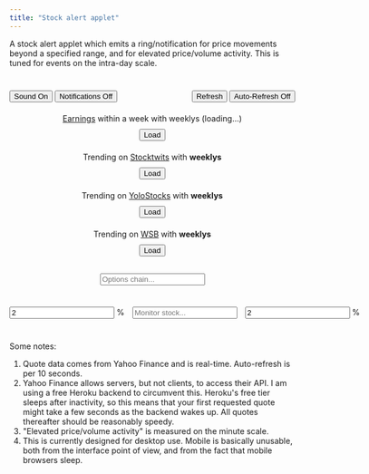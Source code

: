 ```yaml
---
title: "Stock alert applet"
---
```


A stock alert applet which emits a ring/notification for price movements beyond a specified range, and for elevated price/volume activity. This is tuned for events on the intra-day scale.



<div style="min-width:400px; margin-top: 40px; margin-bottom: 40px">

<div style="margin-bottom:20px;">
<audio id="audiodown" src="{{ "case-closed-531.mp3" | relative_url }}" autostart="false"></audio>
<audio id="audio" src="{{ "that-was-quick.mp3" | relative_url }}" autostart="false"></audio>
<button onclick="toggleSound(this);" id="soundButton" class="active">Sound On</button>
<button onclick="toggleNotifications(this);" id="notificationButton">Notifications Off</button>
<div style="float:right">
	<span id="msg" style="margin-right:10px;"></span>
	<button onclick="update(); updateAll();">Refresh</button>
	<button onclick="toggleAlerts(this);">Auto-Refresh Off</button>
</div>
</div>
	
<div style="margin-bottom:10px; text-align:center" id="earnings"><a target='_blank' href='https://finance.yahoo.com/calendar/earnings'>Earnings</a> within a week with weeklys (loading...)</div>
<button id="earningsButton" style="margin:0px auto 20px auto; display:block;" onclick="addAll(earnings)">Load</button>
	
<div style="margin-bottom:10px; text-align:center" id="stocktwits">Trending on <a target='_blank' href='https://stocktwits.com/'>Stocktwits</a> with <strong>weeklys</strong></div>
<button id="stButton" style="margin:0px auto 20px auto; display:block;" onclick="if (this.textContent == 'Load') updateStocktwits(); else addAll(stWeeklyList);">Load</button>
	
<div style="margin-bottom:10px; text-align:center" id="yolo">Trending on <a target='_blank' href='https://yolostocks.live/'>YoloStocks</a> with <strong>weeklys</strong></div>
<button id="yoloButton" style="margin:0px auto 20px auto; display:block;" onclick="if (this.textContent == 'Load') updateYolo(); else addAll(yoloWeeklyList);">Load</button>
	
<div style="margin-bottom:10px; text-align:center" id="wsb">Trending on <a target='_blank' href='https://dashboard.nbshare.io/apps/reddit/wallstreetbets/'>WSB</a> with <strong>weeklys</strong></div>
<button id="wsbButton" style="margin:0px auto 20px auto; display:block;" onclick="if (this.textContent == 'Load') updateWSB(); else addAll(wsbWeeklyList);">Load</button>
	
	
	
<div style="width:max-content; margin:auto">
<input onkeyup="if (event.keyCode == 27) this.value = '';
		else if (event.keyCode == 13) {
			event.preventDefault(); 
			optionsChain();
		}"
id="optionsInput" type="text" style="margin:10px;" autocomplete="off" placeholder="Options chain..."> 
</div>
	
<ul style="list-style-type:none; padding-left:0px; max-height:80vh;overflow:auto;" id="optionslist"></ul>
	
	
<div style="width:max-content; margin:auto">
<input id="defaultLower" onblur="if (!this.value) this.value = 0; defaultLower = val(this);" type="text" autocomplete="off" value="2" placeholder="Margin..."> % 
<input onkeyup="if (event.keyCode == 27) this.value = '';
		else if (event.keyCode == 13) {
			event.preventDefault(); 
			submitTicker();
		}"
id="tickerInput" type="text" style="margin-left:10px; margin-right:10px" autocomplete="off" placeholder="Monitor stock..."> 
<input id="defaultUpper" onblur="if (!this.value) this.value = 0; defaultUpper = val(this)" type="text" autocomplete="off" value="2" placeholder="Margin..."> % 
</div>
	
<ul style="list-style-type:none; padding-left:0px" id="stocklist"></ul>	
	
	
</div>


<script> ////////////////////////////////////////////////////////////////

var stList = [];
var stWeeklyList = [];
var yoloList = [];
var yoloWeeklyList = [];
var wsbList = [];
var wsbWeeklyList = [];
var earnings = [];
	
var optionsData = {};
	
var tickerList = [];
var volumes = {};
var prices = {};
var weeklys = ["AA","AAL","AAOI","AAPL","ABBV","ABC","ABNB","ABT","ACAD","ACB","ACN","ADBE","ADI","ADM","ADP","ADS","ADSK","AEO","AFL","AG","AGNC","AIG","AKAM","ALGN","AMAT","AMBA","AMC","AMD","AMGN","AMRN","AMRS","AMT","AMZN","ANET","ANF","ANTM","APA","APO","APPH","APPS","APT","ARVL","ASML","ATOS","ATVI","AUY","AVGO","AVXL","AXP","AZN","AZO","BA","BABA","BAC","BAX","BB","BBBY","BBY","BDX","BHC","BIDU","BIIB","BILI","BK","BKNG","BLK","BLNK","BMY","BNTX","BP","BSX","BUD","BURL","BX","BYND","C","CAG","CAH","CAT","CBOE","CC","CCIV","CCJ","CCL","CF","CGC","CHPT","CHTR","CHWY","CI","CIEN","CL","CLDR","CLF","CLOV","CLR","CLVS","CLX","CMCSA","CME","CMG","CNC","CNP","CODX","COF","COG","COIN","COP","COST","COTY","COUP","CPB","CPRI","CREE","CRM","CRON","CRSP","CRWD","CSCO","CSIQ","CSTM","CSX","CTSH","CTXS","CVNA","CVS","CVX","CWH","CYBR","CYH","CYRX","CZR","DAL","DASH","DB","DBX","DD","DDD","DDOG","DE","DFS","DG","DHI","DIDI","DIS","DISH","DKNG","DKS","DLTR","DOCU","DOW","DPZ","DVN","EA","EBAY","ED","EDIT","EGHT","EMR","ENDP","ENPH","EOG","EPD","ET","ETN","ETSY","EW","EXAS","EXPE","EXPR","F","FB","FCEL","FCX","FDX","FEYE","FFIV","FISV","FIVE","FL","FLEX","FLR","FOSL","FOXA","FSLR","FSLY","FSR","FUBO","FUTU","GD","GE","GILD","GLW","GM","GME","GNUS","GNW","GOEV","GOLD","GOOG","GOOGL","GOOS","GP","GPRO","GPS","GRPN","GRWG","GS","GSK","GT","HAL","HAS","HBI","HCA","HD","HES","HFC","HIG","HIMX","HL","HLF","HOG","HON","HPE","HPQ","HRL","HSBC","HSY","HUM","HUYA","HYLN","IBM","IFF","ILMN","INFN","INO","INTC","INTU","IP","IQ","IRBT","ISRG","ITW","IVR","JCI","JD","JMIA","JNJ","JNPR","JPM","JWN","KEY","KGC","KHC","KKR","KLAC","KMB","KMI","KMX","KO","KODK","KR","KSS","KSU","LAZR","LB","LBTYK","LEN","LI","LITE","LL","LLNW","LLY","LMND","LMT","LNG","LOW","LRCX","LULU","LUMN","LUV","LVS","LYFT","M","MA","MAR","MARA","MAT","MCD","MCHP","MCK","MDB","MDLZ","MDT","MELI","MET","MGM","MMM","MNKD","MNST","MO","MOMO","MOS","MPC","MRK","MRNA","MRO","MRVL","MS","MSFT","MSTR","MT","MTCH","MU","MVIS","NBEV","NCLH","NEM","NET","NFLX","NIO","NKE","NKLA","NKTR","NLY","NNOX","NOC","NOK","NOV","NOW","NSC","NTAP","NTES","NTNX","NTR","NUE","NVAX","NVDA","NXPI","OCGN","OKE","OKTA","OLED","OLN","ON","OPK","ORCL","OSTK","OXY","PAA","PANW","PBR","PCG","PDD","PENN","PEP","PFE","PG","PHM","PINS","PLAY","PLTR","PLUG","PM","PNC","PPG","PSAC","PSTH","PSX","PSXP","PTON","PXD","PYPL","PZZA","QCOM","QDEL","QS","RACE","RAD","RBLX","RCL","REGN","RH","RIDE","RIG","RIOT","RKT","RMO","RNG","ROKU","ROST","RRC","RTX","RVLV","SABR","SBUX","SCHW","SDC","SE","SEAS","SFIX","SHAK","SHOP","SIG","SIRI","SKLZ","SKX","SLB","SNAP","SNDL","SNOW","SNPS","SO","SOFI","SOL","SOLO","SONO","SONY","SOS","SPCE","SPGI","SPLK","SPOT","SPWR","SQ","SRNE","SRPT","SSYS","STEM","STMP","STNE","STX","STZ","SU","SWK","SWKS","SWN","SYF","SYY","T","TAP","TDOC","TEAM","TECK","TEVA","TGT","THC","TJX","TLRY","TME","TMUS","TNDM","TOL","TPR","TRIP","TSCO","TSLA","TSM","TSN","TTD","TTM","TTWO","TWLO","TWTR","TXN","UA","UAA","UAL","UBER","ULTA","UNH","UNP","UPS","UPST","URBN","URI","USB","V","VALE","VFC","VIAC","VIPS","VIR","VLO","VMW","VOD","VRTX","VTRS","VXRT","VZ","W","WB","WBA","WDAY","WDC","WFC","WHR","WISH","WKHS","WMB","WMT","WOOF","WORK","WPM","WW","WY","WYNN","X","XLNX","XOM","XPEV","YELP","YETI","YNDX","YPF","YUM","YY","Z","ZM","ZNGA","ZS"];
	
var defaultUpper = 2;
var defaultLower = 2;
let yahootimer;
let sttimer;
let wsbtimer;
var d = new Date();
if (Notification.permission === "granted") activate(D('notificationButton'), "Notifications On");
setInput(D('defaultLower')); 
setInput(D('defaultUpper'));
D('defaultLower').style.width = "60px";
D('defaultUpper').style.width = "60px";
	
	
let weeklyQuery = 'https://query1.finance.yahoo.com/v7/finance/quote?symbols=' + weeklys.join();

fetch("https://ansyble.herokuapp.com/cors/", 
	{cache:'no-cache', headers: {'Target-URL': weeklyQuery }}).then(function(response) {
	return response.json();
}).then(function(data) { 
	
	if (data.quoteResponse.result) {
		let earningsTime = {};
		let earningsName = {};
		let earningsString = "<a target='_blank' href='https://finance.yahoo.com/calendar/earnings'>Earnings</a>: ";
		data.quoteResponse.result.forEach(function(stockData) {
			if (stockData.earningsTimestampStart == stockData.earningsTimestampEnd &&
				stockData.earningsTimestampEnd - Date.now()/1000 > -3*24*60*60 &&
				stockData.earningsTimestampEnd - Date.now()/1000 < 5*24*60*60) {
				earnings.push(stockData.symbol);
				earningsTime[stockData.symbol] = stockData.earningsTimestampEnd;
				earningsName[stockData.symbol] = stockData.longName;
			}
		});							      			
		earnings.sort(function(x, y) {
			return earningsTime[x]- earningsTime[y];
		});
		earnings.forEach(function(stock) {
			earningsString += "<a title='" + earningsName[stock] 
			+ "' target='_blank' href='https://finance.yahoo.com/quote/" + stock + "'><strong  style='color:#333'>" + stock + "</strong></a> ";							      
		});
		D('earnings').innerHTML = earningsString;
		D('earningsButton').textContent = "Add All";
	}
});
								   								      
function addAll(dataset) {
	if (D('earningsButton').textContent != "Load") {
		D('tickerInput').value = dataset.join(); 
		submitTicker();
	}
}
	
function updateAll() {
	updateStocktwits();
	updateYolo();
	updateWSB();
}
	
function updateYolo() {
	let query = 'https://yolostocks.live/downloads/wallstreetbets.csv';
		
	fetch("https://ansyble.herokuapp.com/cors/", 
		{cache:'no-cache', headers: {'Target-URL': query }}).then(function(response) {
		return response.text();
	}).then(function(data) {
		preYoloList = data.replaceAll(" ", ",").replaceAll("\n", ",").split(",");
		
		yoloList = [];
		let prevWeekly = yoloWeeklyList;
		yoloWeeklyList = [];
		let yoloString = "<a target='_blank' href='https://yolostocks.live/'>YoloStocks</a> (" + new Date().toLocaleTimeString() + "): ";
		preYoloList.forEach(function(symbol) {
			if (symbol && /[A-Z]/.test(symbol[0])) {										  
				yoloList.push(symbol);
				if (weeklys.includes(symbol)) {
					yoloWeeklyList.push(symbol);					
					if (prevWeekly.length > 0 && !prevWeekly.includes(symbol)) {
						yoloString += "<strong style='color:blue'>" + symbol + "</strong> ";
						if (active(D('soundButton'))) D('audio').play();
						if (active(D('notificationButton'))) new Notification(symbol + " is newly trending on YoloStocks.");
					} else yoloString += "<strong>" + symbol + "</strong> ";
				} else yoloString += symbol + " ";
			}
		});
		D('yolo').innerHTML = yoloString;
		D('yoloButton').textContent = "Add Weeklys";
	});
}

function updateWSB() {
	let query = 'https://dashboard.nbshare.io/api/v1/apps/reddit';
		
	fetch("https://ansyble.herokuapp.com/cors/", 
		{cache:'no-cache', headers: {'Target-URL': query }}).then(function(response) {
		return response.json();
	}).then(function(data) {		
		wsbList = [];
		let prevWeekly = wsbWeeklyList;
		wsbWeeklyList = [];
		let wsbString = "<a target='_blank' href='https://dashboard.nbshare.io/apps/reddit/wallstreetbets/'>WSB</a> (" + new Date().toLocaleTimeString() + "): ";
		for (let i = 0; i < 15; i++) {
			let symbol = data[i].ticker;
			wsbList.push(symbol);
			if (weeklys.includes(symbol)) {
				wsbWeeklyList.push(symbol);
				if (prevWeekly.length > 0 && !prevWeekly.includes(symbol)) {
					wsbString += "<strong style='color:blue'>" + symbol + "</strong> ";
					if (active(D('soundButton'))) D('audio').play();
					if (active(D('notificationButton'))) new Notification(symbol + " is newly trending on WSB.");
				} else wsbString += "<strong>" + symbol + "</strong> ";
			} else wsbString += symbol + " ";
		}
		D('wsb').innerHTML = wsbString;
		D('wsbButton').textContent = "Add Weeklys";
	});
}
					      
function updateStocktwits() {
	let query = 'https://api.stocktwits.com/api/2/trending/symbols/equities.json';
		
	fetch("https://ansyble.herokuapp.com/cors/", 
		{cache:'no-cache', headers: {'Target-URL': query }}).then(function(response) {
		return response.json();
	}).then(function(data) {
		stList = [];
		let prevWeekly = stWeeklyList;
		stWeeklyList = [];
		let stString = "<a target='_blank' href='https://stocktwits.com/'>Stocktwits</a> (" + new Date().toLocaleTimeString() + "): ";
		data.symbols.forEach(function(stockData) {
			let symbol = stockData.symbol;
			stList.push(symbol);
			if (weeklys.includes(symbol)) {
				stWeeklyList.push(symbol);
				if (prevWeekly.length > 0 && !prevWeekly.includes(symbol)) {
					stString += "<a target='_blank' href='https://stocktwits.com/symbol/" + symbol + "'><strong style='color:blue'>" + symbol + "</strong></a> ";
					if (active(D('soundButton'))) D('audio').play();
					if (active(D('notificationButton'))) new Notification(symbol + " is newly trending on Stocktwits.");
				} else stString += "<a target='_blank' href='https://stocktwits.com/symbol/" + symbol + "'><strong style='color:#333'>" + symbol + "</strong></a> ";
			} else stString += "<a style='color:#333' target='_blank' href='https://stocktwits.com/symbol/" + symbol + "'>" + symbol + "</a> ";
		});
		D('stocktwits').innerHTML = stString;
		D('stButton').textContent = "Add Weeklys";
	});
}
	
function toggleAlerts(elt) {
	if (yahootimer) {
		deactivate(elt, "Auto-Refresh Off");
		clearInterval(yahootimer);
		clearInterval(sttimer);
		clearInterval(wsbtimer);
		yahootimer = "";
		for (let x in prices) {
			prices[x] = [-1,-1,-1,-1,-1,-1,-1,-1,-1,-1,-1,-1,-1,-1,-1];
			volumes[x] = [-1,-1,-1,-1,-1,-1,-1,-1,-1,-1,-1,-1,-1,-1,-1];
		}
	} else {	
		activate(elt, "Auto-Refresh On");
		update(); 
		updateAll();
		yahootimer = setInterval(function() { update(); }, 10000);
		sttimer = setInterval(function() { updateStocktwits(); }, 60000);
		wsbtimer = setInterval(function() { updateWSB(); updateYolo(); }, 60000*5);
	}
}
	
function toggleSound(elt) {
	if (active(elt)) deactivate(elt, "Sound Off");
	else {	
		activate(elt, "Sound On");
		D('audio').play();
	}
}
	
function toggleNotifications(elt) {
	if (elt.textContent == "Notifications On") deactivate(elt, "Notifications Off");
	else {	
		if (!("Notification" in window)) alert("This browser does not support desktop notification");
		else if (Notification.permission === "granted") activate(elt, "Notifications On");
		else {
		Notification.requestPermission().then(function (permission) {
			if (permission === "granted") activate(elt, "Notifications On");
		});
		}	
	}
}
	
function val(elt) { return parseFloat(elt.value); }
						     
function updateDisplay(stock, fixed) {			
	let current = parseFloat(D(stock + "-current").textContent);
	let upelt = D(stock + "-upperPercent");
	let lpelt = D(stock + "-lowerPercent");	
	let lower = D(stock + "-lower");
	let upper = D(stock + "-upper");
	let upperMargin = D(stock + "-upperMargin");
	let lowerMargin = D(stock + "-lowerMargin");
	let slider = D(stock + "-slider");
						 
	if (!upelt.value) upelt.value = 0;
	if (!lpelt.value) lpelt.value = 0;
	if (!upperMargin.value) upperMargin.value = 0;
	if (!lowerMargin.value) lowerMargin.value = 0; 
	if (!lower.value) lower.value = current;
	if (!upper.value) upper.value = current;
					     
	if (fixed == lpelt || fixed == upelt) {				
		lower.value = round( current * (1 - val(lpelt)/100));
		upper.value = round( current * (1 + val(upelt)/100));
	} else if (fixed == upperMargin || fixed == lowerMargin) {	
		lower.value = round(current - val(lowerMargin));
		upper.value = round(current + val(upperMargin));
	} else if (fixed == slider) {
		let oldLower = val(lower);
		lower.value = round(current - (slider.value * (val(upper) - val(lower)) / 100));
		upper.value = round(val(upper) - oldLower + val(lower));
	}	 
				 
	if (lpelt != document.activeElement) lpelt.value = round(100*(current - val(lower))/current, true);
	if (upelt != document.activeElement) upelt.value = round(100*(val(upper) - current)/current, true);
	if (upperMargin != document.activeElement) upperMargin.value = round(val(upper) - current);
	if (lowerMargin != document.activeElement) lowerMargin.value = round(current - val(lower));
	if (val(upper) > val(lower)) {
		slider.value = Math.round((current - val(lower))/(val(upper) - val(lower))*100);
		if (slider.value > 100) slider.value = 100;
		if (slider.value < 0) slider.value = 0;
	} else { 
		if (current > val(upper)) slider.value = 100;
		else if (current < val(lower)) slider.value = 0;
		else slider.value = 50;
	}
						 
	if (val(lower) > current) {
		if (lower.style.fontWeight != "bold") {
			if (active(D('soundButton'))) D('audiodown').play();
			if (active(D('notificationButton'))) new Notification(stock + " is down to $" + current);
			lower.style.fontWeight = "bold";
			lpelt.style.fontWeight = "bold";
			lowerMargin.style.fontWeight = "bold";
		}
	} else {
		lower.style.fontWeight = "initial";
		lpelt.style.fontWeight = "initial";
		lowerMargin.style.fontWeight = "initial";
	}
	if (val(upper) < current) {
		if (upper.style.fontWeight != "bold") {
			if (active(D('soundButton'))) D('audio').play();
			if (active(D('notificationButton'))) new Notification(stock + " is up to $" + current);
			upper.style.fontWeight = "bold";
			upelt.style.fontWeight = "bold";
			upperMargin.style.fontWeight = "bold";
		}
	} else {
		upper.style.fontWeight = "initial";
		upelt.style.fontWeight = "initial";
		upperMargin.style.fontWeight = "initial";
	}
					      
	if (lower.style.fontWeight == "bold") {
		D(stock + "-current").style.fontWeight = "bold";
		D(stock + "-current").style.color = "#F00";
	} else if (upper.style.fontWeight == "bold") {
		D(stock + "-current").style.fontWeight = "bold";
		D(stock + "-current").style.color = "#3b7";
	} else {	      
		D(stock + "-current").style.fontWeight = "initial";
		D(stock + "-current").style.color = "#333";
	}
}

function update() {
	if (tickerList.length > 0) {
	let query = 'https://query1.finance.yahoo.com/v7/finance/quote?symbols=' + tickerList.join();
		
	fetch("https://ansyble.herokuapp.com/cors/", 
		{cache:'no-cache', headers: {'Target-URL': query }}).then(function(response) {
		return response.json();
	}).then(function(data) { 
	
	if (data.quoteResponse.result) {
		d = new Date();
		D('msg').textContent = d.toLocaleTimeString();
	
		data.quoteResponse.result.forEach(function(stockData) {
			let stock = stockData.symbol;
			let price = stockData.regularMarketPrice;
			let volume = stockData.regularMarketVolume;
			let dailyPercent = stockData.regularMarketChangePercent;
			let daily = stockData.regularMarketChange;
			D(stock + "-current").textContent = round(price);	
			D(stock + "-percent").textContent = stock + " " + round(daily) + " (" + round(dailyPercent, true) + "%)";
	
			if (dailyPercent > 0) D(stock + "-percent").style.color = "#3b7";
			else if (dailyPercent < 0) D(stock + "-percent").style.color = "#F00";
			else D(stock + "-percent").style.color = "#333";
			updateDisplay(stock);
						  
			if (volumes[stock][volumes[stock].length - 1] != volume ||
			    prices[stock][prices[stock].length - 1] != price) {
				volumes[stock].shift();			  
				volumes[stock].push(volume);
				prices[stock].shift();			  
				prices[stock].push(price);
									  
				function avgVariation(arr) {
					let diffarr = [];
					for (let i = 0; i < arr.length - 1; i++) {
						if (arr[i + 1] > 0 && arr[i] > 0) {
							if (arr[i + 1] > arr[i]) diffarr.push(arr[i + 1] - arr[i]);
							else diffarr.push(arr[i] - arr[i + 1]);
						}
					}
					if (diffarr.length < arr.length - 2) return -1;

					var total = 0;
					for(var i = 0; i < diffarr.length; i++) {
					    total += diffarr[i];
					}
					return avg = total / diffarr.length;
				}

				function currentVariation(arr) {
					if (arr[arr.length - 1] > 0 && arr[arr.length - 2] > 0) return arr[arr.length - 1] - arr[arr.length - 2];
					else return -1;
				}

				let avgVol = avgVariation(volumes[stock]);
				let avgPrice = avgVariation(prices[stock]);
				let curVol = currentVariation(volumes[stock]);
				let curPrice = currentVariation(prices[stock]);
	
				let notify = false;
				function activityNotification(str) {
					if (D(stock + "-percent").style.backgroundColor == "") {
						if (active(D('soundButton'))) {
							if (curPrice > 0) D('audio').play();
							else D('audiodown').play();
						}
						if (active(D('notificationButton'))) new Notification(stock + "'s " + str + " activity is elevated.");
					}
					notify = true;
				}

				if (avgPrice > 0 && curPrice > 0 && (curPrice > 4*avgPrice || curPrice + 4*avgPrice < 0)) activityNotification("price");
				if (avgVol > 0 && curVol > 0  && (curVol > 4*avgVol || curVol + 4*avgVol < 0)) activityNotification("volume");
				if (notify) {
					if (curPrice > 0) D(stock + "-percent").style.backgroundColor = "#dfd";
					else D(stock + "-percent").style.backgroundColor = "#fdd";   
					console.log(stock + " activity:");
					if (curVol > avgVol) console.log(curVol + " > " + avgVol);
					if (curPrice > avgPrice) console.log(curPrice + " > " + avgPrice);
				} else D(stock + "-percent").style.backgroundColor = "";
			}
		});	
	} else {
		var e = new Date();
		D('msg').textContent = d.toLocaleTimeString() + " (Refresh failed: " +  e.toLocaleTimeString() + ")";
	}
	}).catch(function(error) { 
		console.log(error); 	
		var e = new Date();
		D('msg').textContent = d.toLocaleTimeString() + " (Refresh failed: " +  e.toLocaleTimeString() + ")";
	});	
	}
}
	
function submitTicker() {
	// options: https://query2.finance.yahoo.com/v7/finance/options/
	// quote: https://query1.finance.yahoo.com/v7/finance/quote?symbols=
	let query = 'https://query1.finance.yahoo.com/v7/finance/quote?symbols=' + D('tickerInput').value.replaceAll(" ", ",");	
	fetch("https://ansyble.herokuapp.com/cors/", 
		{cache:'no-cache', headers: {'Target-URL': query }}).then(function(response) {
		return response.json();
	}).then(function(data) {
	
	// let buffer = data.optionChain.result[0].quote;
	let bufferList = data.quoteResponse.result;
	
	if (bufferList.length > 0) {
	for (let i = bufferList.length - 1; i > -1; i--) {
		let buffer = bufferList[i];
		let stock = buffer.symbol;
	
		if (!tickerList.includes(stock)) {			
			tickerList.push(stock);

			let newli = make("li");
			newli.id = stock;
			newli.style.textAlign = "center";
			newli.style.position = "relative";
	
			let newTicker = make("a");
			newTicker.id = stock + "-percent";
			newTicker.style.marginTop = "10px";
			newTicker.style.paddingLeft = "10px";
			newTicker.style.paddingRight = "10px";
			newTicker.textContent = stock + " " + round(buffer.regularMarketChange) + " (" + round(buffer.regularMarketChangePercent, true) + "%)";
			if (buffer.regularMarketChangePercent > 0) newTicker.style.color = "#3b7";
			else if (buffer.regularMarketChangePercent < 0) newTicker.style.color = "#FF0000";
			newTicker.href = "https://finance.yahoo.com/quote/" + stock;
			newTicker.target = "_blank";
	
			let newTickerX = make("button");
			newTickerX.textContent = "X";
			newTickerX.style.position = "absolute";
			newTickerX.style.top = "15px";
			newTickerX.style.right = "0px";
			newTickerX.onclick = function() { 
				tickerList.splice(tickerList.indexOf(stock), 1); 
				remove(newli); 
				delete volumes[stock];
				delete prices[stock];
			};	
	
			let lowerBound = make("input");
			lowerBound.type = "text";							
			lowerBound.id = stock + "-lower";
			lowerBound.style.width = "80px";
			setInput(lowerBound, stock);
								       
			let lowerMargin = make("input");
			lowerMargin.type = "text";							
			lowerMargin.id = stock + "-lowerMargin";
			lowerMargin.style.width = "80px";
			setInput(lowerMargin, stock);
			lowerMargin.style.marginLeft = "10px";  	
									      
			let lowerPercent = make("input");
			lowerPercent.type = "text";
			lowerPercent.value = defaultLower;
			lowerPercent.id = stock + "-lowerPercent";
			lowerPercent.style.width = "60px";	
			setInput(lowerPercent, stock);
								       
			let upperBound = make("input");
			upperBound.type = "text";
			upperBound.id = stock + "-upper";
			upperBound.style.width = "80px";
			setInput(upperBound, stock);		
								       
			let upperMargin = make("input");
			upperMargin.type = "text";							     
			upperMargin.id = stock + "-upperMargin";
			upperMargin.style.width = "80px";
			setInput(upperMargin, stock);
			upperMargin.style.marginRight = "10px";  	
								       
			let upperPercent = make("input");
			upperPercent.type = "text";
			upperPercent.value = defaultUpper;
			upperPercent.id = stock + "-upperPercent";
			upperPercent.style.width = "60px";
			setInput(upperPercent, stock);	
	
			let current = make("div");
			current.textContent = round(buffer.regularMarketPrice * 1);
			current.id = stock + "-current";
			current.style.display = "inline-block";
			current.style.paddingLeft = "10px";  	
			current.style.paddingRight = "10px";  			      
										      
			let slider = make("input");
			slider.id = stock + "-slider";
			slider.autocomplete = "off";
			slider.style.flexGrow = "1";							      
			slider.type = "range";
			slider.min = 0;
			slider.max =100;
			slider.step = 1;
			slider.value = 50;
			slider.style.marginLeft = "10px";
			slider.style.marginRight = "10px";
			slider.style.cursor = "pointer";
			slider.style.touchAction = "none";
			slider.oninput = function() {  updateDisplay(stock, slider); };
								
	
			let li1 = make('div');	    
			li1.appendChild(newTicker);
			li1.appendChild(newTickerX);
										      
			let li2 = make('div');	
			
			let parenth1 = make("span");
			parenth1.textContent = "(";
			li2.appendChild(parenth1);	
			li2.appendChild(lowerPercent);			      
			let percentsign1 = make("span");
			percentsign1.textContent = " %)";
			li2.appendChild(percentsign1);
							
			li2.appendChild(lowerMargin);
			li2.appendChild(current);
			li2.appendChild(upperMargin);
							
			let parenth2 = make("span");
			parenth2.textContent = "(";
			li2.appendChild(parenth2);				      
			li2.appendChild(upperPercent);									      
			let percentsign2 = make("span");
			percentsign2.textContent = " %)";	   
			li2.appendChild(percentsign2);	      
											      
			let li3 = make('div');	
			li3.style.display = "flex";
			li3.appendChild(lowerBound);
			li3.appendChild(slider);	
			li3.appendChild(upperBound);			      
										      
			newli.appendChild(li1);		
			newli.appendChild(li2);		
			newli.appendChild(li3);	
										      
			D('stocklist').insertBefore(newli, D('stocklist').firstChild);
										       
			updateDisplay(stock, upperPercent);
			volumes[stock] = [-1,-1,-1,-1,-1,-1,-1,-1,-1,-1,-1,-1,-1,-1,-1];
			prices[stock] = [-1,-1,-1,-1,-1,-1,-1,-1,-1,-1,-1,-1,-1,-1,-1];
										       
		} else D('stocklist').insertBefore(D(stock), D('stocklist').firstChild);
	
		D('tickerInput').value = "";
	}
	} else D('msg').textContent = "Ticker not found.";
	}).catch(function(error) { 
		console.log(error); 
		var e = new Date();
		D('msg').textContent = d.toLocaleTimeString() + " (Refresh failed: " +  e.toLocaleTimeString() + ")";
	});	
}
								       
function optionsChain() {	
								       
	let d = new Date(Date.now() + 1000*60*60*24*12).toISOString();
								       
	fetch("https://api.tdameritrade.com/v1/marketdata/chains?apikey=T1V8GYUYK3GKC7HG3L23O9XBJ5OH1C4F&symbol="
						+ D('optionsInput').value.toUpperCase() 
						+ "&range=OTM&toDate="
						+ d).then(function(response) {
		return response.json();
	}).then(function(data) {
		console.log(data);
		if (data.status == "SUCCESS") {
			D('optionslist').textContent = "";	
			function buildTitle(contract) {
				let li = make('li');
				li.style.textAlign = "center";
				li.style.position = "sticky";
				li.style.top = "0px";
				li.style.backgroundColor = "white";
				li.style.fontWeight = "bold";
				li.style.paddingTop = "10px";
				function addCol(text, width) {								       
					let col = make('span');
					col.style.width = width;
					col.style.display = "inline-block";
					col.style.textAlign = "center";
					col.textContent = text;
					li.appendChild(col);   
				}							       
				addCol(data.symbol + " $" + round(data.underlyingPrice), "150px");
				addCol(contract.daysToExpiration + " DTE", "50px");
				D('optionslist').appendChild(li);		       
			}
			function buildli(contract, lastTrade, margin, returnrate, returnrate2) {
				let li = make('li');
				li.style.textAlign = "center";
				function addCol(text, width) {								       
					let col = make('span');
					col.style.width = width;
					col.style.display = "inline-block";
					col.style.textAlign = "center";
					col.textContent = text;
					li.appendChild(col);   
				}							       
				addCol("$" + contract.strikePrice + " " + contract.putCall, "100px");

				addCol(contract.bid.toFixed(2) + ' x ' + contract.bidSize, "100px");
				addCol(contract.ask.toFixed(2) + ' x ' + contract.askSize, "100px");
				addCol(contract.last.toFixed(2) + ' x ' + contract.lastSize, "100px");	

				addCol(contract.totalVolume, "50px");							
				addCol(lastTrade + " m", "75px");

				addCol(margin + "%", "50px");
				addCol(returnrate + '/' + returnrate2 + "%", "100px");

				return li;
			}
								       
			/////////////////////// CALLS //////////////////////////////////
								       
			for (let contractDate in data.callExpDateMap) {
				let dstrike = 0;
				let dpremium = 0; 
				let theStrike;
							
				let astrike = 0;
				let apremium = 0; 
				let theaStrike;
								       
				for (let contractStrike in data.callExpDateMap[contractDate]) {	
					let contract = data.callExpDateMap[contractDate][contractStrike][0];	
					if (contract.ask > 0) {	
						if (dpremium) {
							if (contract.ask < dpremium
								&& (apremium == 0 || dpremium < apremium || (dpremium == apremium && dstrike < astrike))) {
								astrike = dstrike;
								apremium = dpremium;
								theaStrike = theStrike;	
							} else if (contract.ask > dpremium 
								&& (apremium == 0 || contract.ask < apremium || (contract.ask == apremium && contract.strikePrice < astrike))) {
								astrike = contract.strikePrice;
								apremium = contract.ask;
								theaStrike = contractStrike;			       
							}
						}
						if (dpremium == 0 || contract.ask < dpremium || (contract.ask == dpremium && contract.strikePrice < dstrike)) {
							dstrike = contract.strikePrice;
							dpremium = contract.ask;
							theStrike = contractStrike;
						}
					}
				}	
				
				let contract = data.callExpDateMap[contractDate][theStrike][0];
				let lastTrade = 0;
				if (contract.tradeTimeInLong) lastTrade = Math.round((Date.now() - contract.tradeTimeInLong)/60000);
				let returnrate = "x";
				let returnrate2 = "x";
				let margin = Math.round(100*(contract.strikePrice - data.underlyingPrice)/data.underlyingPrice);
		       
				let myli = buildli(contract, lastTrade, margin, returnrate, returnrate2);
				myli.style.fontWeight = "bold";
				D('optionslist').appendChild(myli);
				let referenceli = myli;
	
				if (theaStrike) {					       
					contract = data.callExpDateMap[contractDate][theaStrike][0];
					if (contract.tradeTimeInLong) lastTrade = Math.round((Date.now() - contract.tradeTimeInLong)/60000);
					margin = Math.round(100*(contract.strikePrice - data.underlyingPrice)/data.underlyingPrice);
	
					myli = buildli(contract, lastTrade, margin, returnrate, returnrate2);
					myli.style.fontWeight = "bold";
					D('optionslist').appendChild(myli);
					referenceli = myli;
				} 
								       
				for (let contractStrike in data.callExpDateMap[contractDate]) {
					contract = data.callExpDateMap[contractDate][contractStrike][0];
					if (contract.tradeTimeInLong) lastTrade = Math.round((Date.now() - contract.tradeTimeInLong)/60000);
					returnrate = Math.round(100*(contract.bid - dpremium)*365*1000*60*60*24
							/((dstrike - contract.strikePrice)*(contract.expirationDate-Date.now())));
					returnrate2 = Math.round(100*(contract.bid - apremium)*365*1000*60*60*24
							/((astrike - contract.strikePrice)*(contract.expirationDate-Date.now())));
					margin = Math.round(100*(contract.strikePrice - data.underlyingPrice)/data.underlyingPrice);
								  
					if (contract.bid > dpremium && lastTrade < 12*60 && returnrate > 19 && margin > 19) {
						if (!referenceli.nextElementSibling) D('optionslist').appendChild(buildli(contract, lastTrade, margin, returnrate, returnrate2));
						else D('optionslist').insertBefore(buildli(contract, lastTrade, margin, returnrate, returnrate2), 
						referenceli.nextElementSibling);
					}
				}
				buildTitle(contract);
			}
	
			/////////////////////// PUTS //////////////////////////////////
	
			for (let contractDate in data.putExpDateMap) {
				let dstrike = 0;
				let dpremium = 0; 
				let theStrike;
							
				let astrike = 0;
				let apremium = 0; 
				let theaStrike;
								       
				for (let contractStrike in data.putExpDateMap[contractDate]) {	
					let contract = data.putExpDateMap[contractDate][contractStrike][0];	
					if (contract.ask > 0) {	
						if (dpremium) {
							if (contract.ask < dpremium
								&& (apremium == 0 || dpremium < apremium || (dpremium == apremium && dstrike > astrike))) {
								astrike = dstrike;
								apremium = dpremium;
								theaStrike = theStrike;	
							} else if (contract.ask > dpremium 
								&& (apremium == 0 || contract.ask < apremium || (contract.ask == apremium && contract.strikePrice > astrike))) {
								astrike = contract.strikePrice;
								apremium = contract.ask;
								theaStrike = contractStrike;			       
							}
						}
						if (dpremium == 0 || contract.ask < dpremium || (contract.ask == dpremium && contract.strikePrice > dstrike)) {
							dstrike = contract.strikePrice;
							dpremium = contract.ask;
							theStrike = contractStrike;
						}
					}
				}	
				
				let contract = data.putExpDateMap[contractDate][theStrike][0];
				let lastTrade = 0;
				if (contract.tradeTimeInLong) lastTrade = Math.round((Date.now() - contract.tradeTimeInLong)/60000);
				let returnrate = "x";
				let returnrate2 = "x";
				let margin = Math.round(100*(data.underlyingPrice - contract.strikePrice)/data.underlyingPrice);
					
				buildTitle(contract);
				let myli = buildli(contract, lastTrade, margin, returnrate, returnrate2);
				myli.style.fontWeight = "bold";
				D('optionslist').appendChild(myli);
	
				if (theaStrike) {					       
					contract = data.putExpDateMap[contractDate][theaStrike][0];
					if (contract.tradeTimeInLong) lastTrade = Math.round((Date.now() - contract.tradeTimeInLong)/60000);
					margin = Math.round(100*(data.underlyingPrice - contract.strikePrice)/data.underlyingPrice);

					myli = buildli(contract, lastTrade, margin, returnrate, returnrate2);
					myli.style.fontWeight = "bold";
					D('optionslist').appendChild(myli);
				} 
								       
				for (let contractStrike in data.putExpDateMap[contractDate]) {
					contract = data.putExpDateMap[contractDate][contractStrike][0];
					if (contract.tradeTimeInLong) lastTrade = Math.round((Date.now() - contract.tradeTimeInLong)/60000);
					returnrate = Math.round(100*(contract.bid - dpremium)*365*1000*60*60*24
						/((contract.strikePrice - dstrike)*(contract.expirationDate-Date.now())));
					returnrate2 = Math.round(100*(contract.bid - apremium)*365*1000*60*60*24
						/((contract.strikePrice - astrike)*(contract.expirationDate-Date.now())));
					margin = Math.round(100*(data.underlyingPrice - contract.strikePrice)/data.underlyingPrice);
								  
					if (contract.bid > dpremium && lastTrade < 12*60 && returnrate > 19 && margin > 10)						
						D('optionslist').appendChild(buildli(contract, lastTrade, margin, returnrate, returnrate2));
				}
			}
		}					       
		else D('msg').textContent = "Ticker not found.";		       
	});								       
}

function setInput(elt, stock) {
	elt.style.textAlign = "center";	
	elt.onkeydown = function() { 
		if ((event.keyCode > 57 && event.keyCode < 91) && !event.altKey && !event.ctrlKey) event.preventDefault();
	}
	elt.onkeyup = function() {
		if (event.keyCode == 13) {
			event.preventDefault(); 
			elt.blur();
		}
	};   
	if (stock) elt.onblur = function() { updateDisplay(stock, elt); };   
} 
function deactivate(but, str) { 
	but.classList.remove("active");
	but.textContent = str;
}										       
function activate(but, str) { 
	but.classList.add("active");
	but.textContent = str;
}
function active(but) { return but.classList.contains("active"); }
function round(num, percent) { 
	if (num < 1 && !percent) return Math.round(num*1000)/1000;
	return Math.round(num*100)/100;
}
function D(string) { return document.getElementById(string);}
function make(string) { return document.createElement(string);}	
function remove(element) { element.parentNode.removeChild(element);}
</script>
    

	
Some notes: 
	
1. Quote data comes from Yahoo Finance and is real-time. Auto-refresh is per 10 seconds.
2. Yahoo Finance allows servers, but not clients, to access their API. I am using a free Heroku backend to circumvent this. Heroku's free tier sleeps after inactivity, so this means that your first requested quote might take a few seconds as the backend wakes up. All quotes thereafter should be reasonably speedy.
3. "Elevated price/volume activity" is measured on the minute scale.
4. This is currently designed for desktop use. Mobile is basically unusable, both from the interface point of view, and from the fact that mobile browsers sleep.
